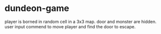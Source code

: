 # dundeon-game
player is borned in random cell in a 3x3 map.
door and monster are hidden. user input commend to move player and find the door to escape.
